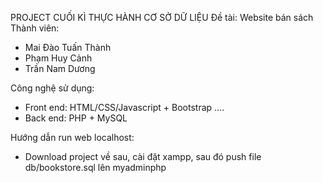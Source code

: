PROJECT CUỐI KÌ THỰC HÀNH CƠ SỞ DỮ LIỆU
Đề tài: Website bán sách
<br>
Thành viên:
  - Mai Đào Tuấn Thành
  - Phạm Huy Cảnh
  - Trần Nam Dương

Công nghệ sử dụng: 
  - Front end: HTML/CSS/Javascript + Bootstrap ....
  - Back end: PHP + MySQL
  
Hướng dẫn run web localhost:
  - Download project về sau, cài đặt xampp, sau đó push file db/bookstore.sql lên myadminphp
